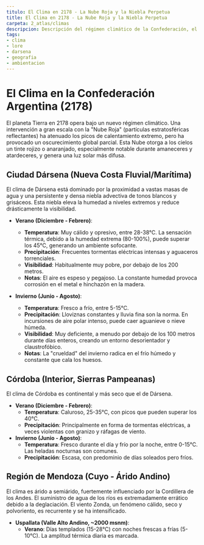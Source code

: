 ```yaml
---
titulo: El Clima en 2178 - La Nube Roja y la Niebla Perpetua
title: El Clima en 2178 - La Nube Roja y la Niebla Perpetua
carpeta: 2_atlas/climas
descripcion: Descripción del régimen climático de la Confederación, el impacto de la 'Nube Roja' y las condiciones meteorológicas específicas de Dársena, Córdoba y la región de Cuyo.
tags:
- clima
- lore
- darsena
- geografia
- ambientacion
---
```


# El Clima en la Confederación Argentina (2178)

El planeta Tierra en 2178 opera bajo un nuevo régimen climático. Una intervención a gran escala con la "Nube Roja" (partículas estratosféricas reflectantes) ha atenuado los picos de calentamiento extremo, pero ha provocado un oscurecimiento global parcial. Esta Nube otorga a los cielos un tinte rojizo o anaranjado, especialmente notable durante amaneceres y atardeceres, y genera una luz solar más difusa.

## Ciudad Dársena (Nueva Costa Fluvial/Marítima)

El clima de Dársena está dominado por la proximidad a vastas masas de agua y una persistente y densa niebla advectiva de tonos blancos y grisáceos. Esta niebla eleva la humedad a niveles extremos y reduce drásticamente la visibilidad.

- **Verano (Diciembre - Febrero)**:
    - **Temperatura**: Muy cálido y opresivo, entre 28-38°C. La sensación térmica, debido a la humedad extrema (80-100%), puede superar los 45°C, generando un ambiente sofocante.
    - **Precipitación**: Frecuentes tormentas eléctricas intensas y aguaceros torrenciales.
    - **Visibilidad**: Habitualmente muy pobre, por debajo de los 200 metros.
    - **Notas**: El aire es espeso y pegajoso. La constante humedad provoca corrosión en el metal e hinchazón en la madera.

- **Invierno (Junio - Agosto)**:
    - **Temperatura**: Fresco a frío, entre 5-15°C.
    - **Precipitación**: Lloviznas constantes y lluvia fina son la norma. En incursiones de aire polar intenso, puede caer aguanieve o nieve húmeda.
    - **Visibilidad**: Muy deficiente, a menudo por debajo de los 100 metros durante días enteros, creando un entorno desorientador y claustrofóbico.
    - **Notas**: La "crueldad" del invierno radica en el frío húmedo y constante que cala los huesos.

## Córdoba (Interior, Sierras Pampeanas)

El clima de Córdoba es continental y más seco que el de Dársena.

- **Verano (Diciembre - Febrero)**:
    - **Temperatura**: Caluroso, 25-35°C, con picos que pueden superar los 40°C.
    - **Precipitación**: Principalmente en forma de tormentas eléctricas, a veces violentas con granizo y ráfagas de viento.
- **Invierno (Junio - Agosto)**:
    - **Temperatura**: Fresco durante el día y frío por la noche, entre 0-15°C. Las heladas nocturnas son comunes.
    - **Precipitación**: Escasa, con predominio de días soleados pero fríos.

## Región de Mendoza (Cuyo - Árido Andino)

El clima es árido a semiárido, fuertemente influenciado por la Cordillera de los Andes. El suministro de agua de los ríos es extremadamente errático debido a la deglaciación. El viento Zonda, un fenómeno cálido, seco y polvoriento, es recurrente y se ha intensificado.

- **Uspallata (Valle Alto Andino, ~2000 msnm)**:
    - **Verano**: Días templados (15-28°C) con noches frescas a frías (5-10°C). La amplitud térmica diaria es marcada.
